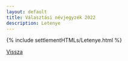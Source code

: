 ```yaml
---
layout: default
title: Választási névjegyzék 2022
description: Letenye
---
```


{% include settlementHTMLs/Letenye.html %}

[Vissza](../)